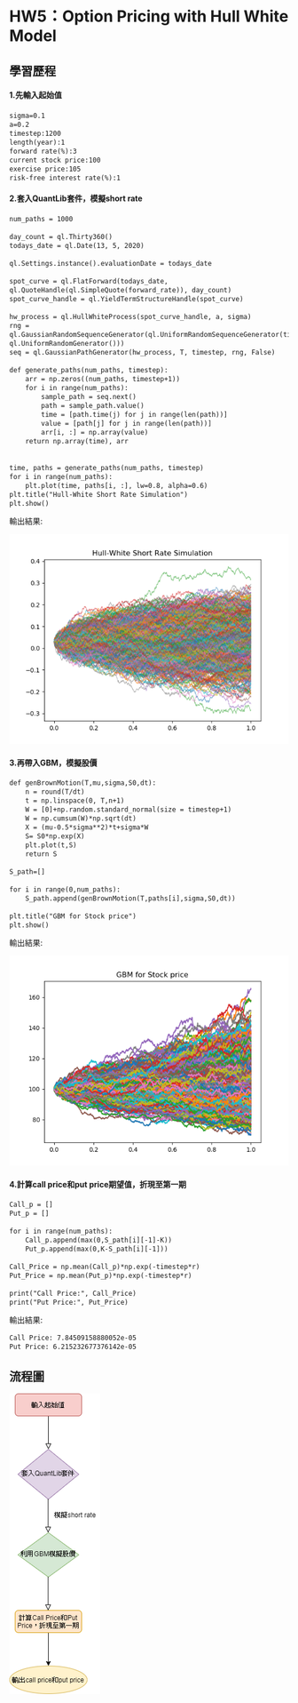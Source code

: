 # HW5：Option Pricing with Hull White Model
  

## 學習歷程

#### 1.先輸入起始值

```
sigma=0.1
a=0.2
timestep:1200
length(year):1
forward rate(%):3
current stock price:100
exercise price:105
risk-free interest rate(%):1

```

#### 2.套入QuantLib套件，模擬short rate

```
num_paths = 1000

day_count = ql.Thirty360()
todays_date = ql.Date(13, 5, 2020)

ql.Settings.instance().evaluationDate = todays_date

spot_curve = ql.FlatForward(todays_date, ql.QuoteHandle(ql.SimpleQuote(forward_rate)), day_count)
spot_curve_handle = ql.YieldTermStructureHandle(spot_curve)

hw_process = ql.HullWhiteProcess(spot_curve_handle, a, sigma)
rng = ql.GaussianRandomSequenceGenerator(ql.UniformRandomSequenceGenerator(timestep, ql.UniformRandomGenerator()))
seq = ql.GaussianPathGenerator(hw_process, T, timestep, rng, False)

def generate_paths(num_paths, timestep):
    arr = np.zeros((num_paths, timestep+1))
    for i in range(num_paths):
        sample_path = seq.next()
        path = sample_path.value()
        time = [path.time(j) for j in range(len(path))]
        value = [path[j] for j in range(len(path))]
        arr[i, :] = np.array(value)
    return np.array(time), arr


time, paths = generate_paths(num_paths, timestep)
for i in range(num_paths):
    plt.plot(time, paths[i, :], lw=0.8, alpha=0.6)
plt.title("Hull-White Short Rate Simulation")
plt.show()
```
輸出結果:

![](https://github.com/a1999r71732/Financial_Engineering/blob/master/HW5/Figure_1.png)

#### 3.再帶入GBM，模擬股價

```
def genBrownMotion(T,mu,sigma,S0,dt):
    n = round(T/dt)
    t = np.linspace(0, T,n+1)
    W = [0]+np.random.standard_normal(size = timestep+1)
    W = np.cumsum(W)*np.sqrt(dt)
    X = (mu-0.5*sigma**2)*t+sigma*W
    S= S0*np.exp(X)
    plt.plot(t,S)
    return S

S_path=[]

for i in range(0,num_paths):
    S_path.append(genBrownMotion(T,paths[i],sigma,S0,dt))

plt.title("GBM for Stock price")
plt.show()

```

輸出結果:

![](https://github.com/a1999r71732/Financial_Engineering/blob/master/HW5/GBM.png)


#### 4.計算call price和put price期望值，折現至第一期
```
Call_p = []
Put_p = []

for i in range(num_paths):
    Call_p.append(max(0,S_path[i][-1]-K))
    Put_p.append(max(0,K-S_path[i][-1]))

Call_Price = np.mean(Call_p)*np.exp(-timestep*r)
Put_Price = np.mean(Put_p)*np.exp(-timestep*r)

print("Call Price:", Call_Price)
print("Put Price:", Put_Price)
```

輸出結果:
```
Call Price: 7.84509158880052e-05
Put Price: 6.215232677376142e-05
```
## 流程圖
![流程圖](https://github.com/a1999r71732/Financial_Engineering/blob/master/HW5/%E6%B5%81%E7%A8%8B%E5%9C%96.png)

